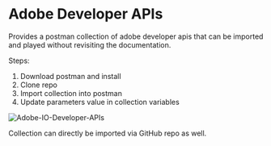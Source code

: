 # Adobe Developer APIs

Provides a postman collection of adobe developer apis that can be imported and played
without revisiting the documentation.


Steps:
1. Download postman and install
2. Clone repo
3. Import collection into postman
4. Update parameters value in collection variables

![Adobe-IO-Developer-APIs](https://user-images.githubusercontent.com/6369872/154809743-4867e2ae-9283-43a4-bff8-7e4a8a7bcb77.gif)


Collection can directly be imported via GitHub repo as well. 

